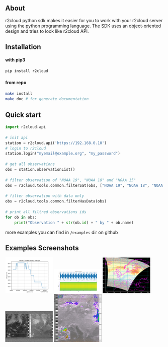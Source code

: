 ## About
r2cloud python sdk makes it easier for you to work with your r2cloud server using the python programming language. The SDK uses an object-oriented design and tries to look like r2cloud API.

## Installation 

#### with pip3

```sh
pip install r2cloud
```

#### from repo

```sh
make install
make doc # for generate documentation
```

## Quick start

```python
import r2cloud.api

# init api
station = r2cloud.api('https://192.168.0.10')
# login to r2cloud
station.login("myemail@example.org", "my_password")

# get all observations
obs = station.observationList()

# filter observation of "NOAA 19", "NOAA 18" and "NOAA 15"
obs = r2cloud.tools.common.filterSat(obs, ["NOAA 19", "NOAA 18", "NOAA 15"])

# filter observation with data only
obs = r2cloud.tools.common.filterHasData(obs)

# print all filtred observations ids
for ob in obs:
    print("Observation " + str(ob.id) + " by " + ob.name)

```

more examples you can find in `/examples` dir on github

## Examples Screenshots

<img src="https://raw.githubusercontent.com/Lukas0025/r2cloud-python-sdk/master/examples_images/Figure_1.png" width="30%">&nbsp;<img src="https://raw.githubusercontent.com/Lukas0025/r2cloud-python-sdk/master/examples_images/Figure_2.png" width="30%">&nbsp;<img src="https://raw.githubusercontent.com/Lukas0025/r2cloud-python-sdk/master/examples_images/Figure_3.png" width="30%">&nbsp;<img src="https://raw.githubusercontent.com/Lukas0025/r2cloud-python-sdk/master/examples_images/Figure_4.png" width="30%">&nbsp;<img src="https://raw.githubusercontent.com/Lukas0025/r2cloud-python-sdk/master/examples_images/Figure_5.jpg" width="30%">